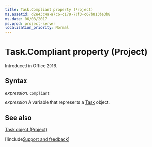 ```yaml
---
title: Task.Compliant property (Project)
ms.assetid: d2e43c4a-a7c6-c179-70f3-c67b813be3b8
ms.date: 06/08/2017
ms.prod: project-server
localization_priority: Normal
---
```



# Task.Compliant property (Project)

 Introduced in Office 2016.


## Syntax

_expression_. `Compliant`

_expression_ A variable that represents a [Task](./Project.Task.md) object.


## See also


[Task object (Project)](Project.Task.md)

[!include[Support and feedback](~/includes/feedback-boilerplate.md)]